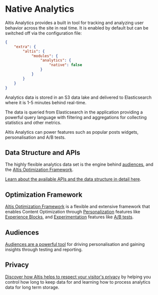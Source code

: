 # Native Analytics

Altis Analytics provides a built in tool for tracking and analyzing user behavior across the site in real time. It is enabled by default but can be switched off via the configuration file:

```json
{
	"extra": {
		"altis": {
			"modules": {
				"analytics": {
					"native": false
				}
			}
		}
	}
}
```

Analytics data is stored in an S3 data lake and delivered to Elasticsearch where it is 1-5 minutes behind real-time.

The data is queried from Elasticsearch in the application providing a powerful query language with filtering and aggregations for collecting statistics and other metrics.

Altis Analytics can power features such as popular posts widgets, personalisation and A/B tests.

## Data Structure and APIs

The highly flexible analytics data set is the engine behind [audiences](./audiences.md), and the [Altis Optimization Framework](../optimization-framework/).

[Learn about the available APIs and the data structure in detail here](./api/).

## Optimization Framework

[Altis Optimization Framework](../optimization-framework/) is a flexible and extensive framework that enables Content Optimization through [Personalization](../optimization-framework/personalization/) features like [Experience Blocks](../optimization-framework/personalization/experience-blocks.md), and [Experimentation](../optimization-framework/experiments/) features like [A/B tests](../optimization-framework/experiments/ab-testing.md).

## Audiences

[Audiences are a powerful tool](./audiences.md) for driving personalisation and gaining insights through testing and reporting.

## Privacy

[Discover how Altis helps to respect your visitor's privacy](./privacy.md) by helping you control how long to keep data for and learning how to process analytics data for long term storage.
